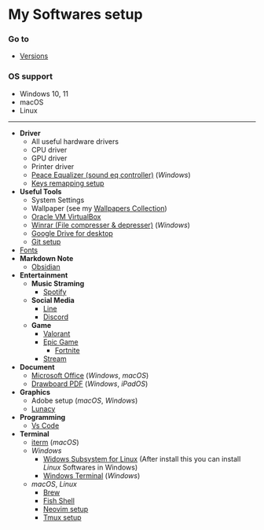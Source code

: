 # **My Softwares setup**

### **Go to**
- [Versions](./versions.json)

### **OS support**
- Windows 10, 11
- macOS
- Linux

---

- **Driver**
    - All useful hardware drivers
    - CPU driver
    - GPU driver
    - Printer driver
    - [Peace Equalizer (sound eq controller)](https://sourceforge.net/projects/peace-equalizer-apo-extension/) (*Windows*)
    - [Keys remapping setup](https://github.com/chinhchin/Keys-remapping-setup.git)
- **Useful Tools**
    - System Settings
    - Wallpaper (see my [Wallpapers Collection](https://github.com/chinhchin/Wallpapers-Collection.git))
    - [Oracle VM VirtualBox](https://www.virtualbox.org/wiki/Downloads)
    - [Winrar (File compresser & depresser)](https://www.win-rar.com/download.html?&L=0) (*Windows*)
    - [Google Drive for desktop](https://www.google.com/drive/download/)
    - [Git setup](https://github.com/chinhchin/Git-setup.git)
- [Fonts](https://github.com/chinhchin/Fonts-setup.git)
- **Markdown Note**
    - [Obsidian](https://obsidian.md/)
- **Entertainment**
    - **Music Straming**
        - [Spotify](https://spotify.com/download)
    - **Social Media**
        - [Line](https://line.me)
        - [Discord](https://discord.com/download)
    - **Game**
        - [Valorant](https://playvalorant.com/)
        - [Epic Game](https://store.epicgames.com/download)
            - [Fortnite](https://www.epicgames.com/fortnite/en-US/home)
        - [Stream](https://store.steampowered.com/about/)
- **Document**
    - [Microsoft Office](https://www.office.com/) (*Windows*, *macOS*)
    - [Drawboard PDF](https://www.drawboard.com/download) (*Windows*, *iPadOS*)
- **Graphics**
    - Adobe setup (*macOS*, *Windows*)
    - [Lunacy](https://icons8.com/lunacy)
- **Programming**
    - [Vs Code](https://code.visualstudio.com/)
- **Terminal**
    - [iterm](https://iterm2.com/) (*macOS*)
    - *Windows*
        - [Widows Subsystem for Linux](https://github.com/chinhchin/WSL-setup.git) (After install this you can install *Linux* Softwares in Windows)
        - [Windows Terminal](https://github.com/chinhchin/Windows-Terminal-setup) (*Windows*)
    - *macOS*, *Linux*
        - [Brew](https://github.com/chinhchin/Brew-setup.git)
        - [Fish Shell](https://github.com/chinhchin/Fish-Shell-setup.git)
        - [Neovim setup](https://github.com/chinhchin/Neovim-setup.git)
        - [Tmux setup](https://github.com/chinhchin/Tmux-setup.git)


